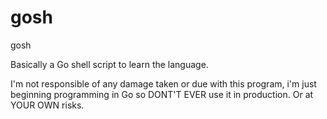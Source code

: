 # gosh
gosh

Basically a Go shell script to learn the language.

I'm not responsible of any damage taken or due with this program, i'm just beginning programming in Go so DONT'T EVER use it in production. Or at YOUR OWN risks.
